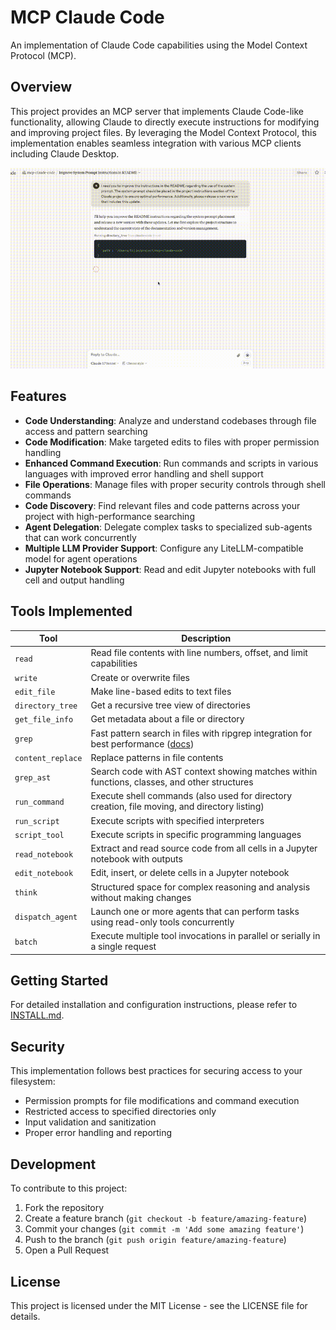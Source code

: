 # MCP Claude Code

An implementation of Claude Code capabilities using the Model Context Protocol (MCP).

## Overview

This project provides an MCP server that implements Claude Code-like functionality, allowing Claude to directly execute instructions for modifying and improving project files. By leveraging the Model Context Protocol, this implementation enables seamless integration with various MCP clients including Claude Desktop.

![example](./doc/example.gif)

## Features

- **Code Understanding**: Analyze and understand codebases through file access and pattern searching
- **Code Modification**: Make targeted edits to files with proper permission handling
- **Enhanced Command Execution**: Run commands and scripts in various languages with improved error handling and shell support
- **File Operations**: Manage files with proper security controls through shell commands
- **Code Discovery**: Find relevant files and code patterns across your project with high-performance searching
- **Agent Delegation**: Delegate complex tasks to specialized sub-agents that can work concurrently
- **Multiple LLM Provider Support**: Configure any LiteLLM-compatible model for agent operations
- **Jupyter Notebook Support**: Read and edit Jupyter notebooks with full cell and output handling

## Tools Implemented

| Tool              | Description                                                                                                                       |
| ----------------- | --------------------------------------------------------------------------------------------------------------------------------- |
| `read`            | Read file contents with line numbers, offset, and limit capabilities                                                              |
| `write`           | Create or overwrite files                                                                                                         |
| `edit_file`       | Make line-based edits to text files                                                                                               |
| `directory_tree`  | Get a recursive tree view of directories                                                                                          |
| `get_file_info`   | Get metadata about a file or directory                                                                                            |
| `grep`            | Fast pattern search in files with ripgrep integration for best performance ([docs](./doc/migration_SearchContentTool_to_Grep.md)) |
| `content_replace` | Replace patterns in file contents                                                                                                 |
| `grep_ast`        | Search code with AST context showing matches within functions, classes, and other structures                                      |
| `run_command`     | Execute shell commands (also used for directory creation, file moving, and directory listing)                                     |
| `run_script`      | Execute scripts with specified interpreters                                                                                       |
| `script_tool`     | Execute scripts in specific programming languages                                                                                 |
| `read_notebook`   | Extract and read source code from all cells in a Jupyter notebook with outputs                                                    |
| `edit_notebook`   | Edit, insert, or delete cells in a Jupyter notebook                                                                               |
| `think`           | Structured space for complex reasoning and analysis without making changes                                                        |
| `dispatch_agent`  | Launch one or more agents that can perform tasks using read-only tools concurrently                                               |
| `batch`           | Execute multiple tool invocations in parallel or serially in a single request                                                     |

## Getting Started

For detailed installation and configuration instructions, please refer to [INSTALL.md](./doc/INSTALL.md).

## Security

This implementation follows best practices for securing access to your filesystem:

- Permission prompts for file modifications and command execution
- Restricted access to specified directories only
- Input validation and sanitization
- Proper error handling and reporting

## Development

To contribute to this project:

1. Fork the repository
2. Create a feature branch (`git checkout -b feature/amazing-feature`)
3. Commit your changes (`git commit -m 'Add some amazing feature'`)
4. Push to the branch (`git push origin feature/amazing-feature`)
5. Open a Pull Request

## License

This project is licensed under the MIT License - see the LICENSE file for details.
